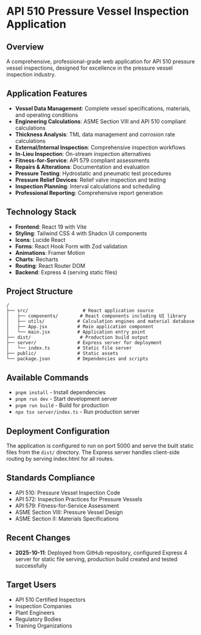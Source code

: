 # API 510 Pressure Vessel Inspection Application

## Overview
A comprehensive, professional-grade web application for API 510 pressure vessel inspections, designed for excellence in the pressure vessel inspection industry.

## Application Features
- **Vessel Data Management**: Complete vessel specifications, materials, and operating conditions
- **Engineering Calculations**: ASME Section VIII and API 510 compliant calculations  
- **Thickness Analysis**: TML data management and corrosion rate calculations
- **External/Internal Inspection**: Comprehensive inspection workflows
- **In-Lieu Inspection**: On-stream inspection alternatives
- **Fitness-for-Service**: API 579 compliant assessments
- **Repairs & Alterations**: Documentation and evaluation
- **Pressure Testing**: Hydrostatic and pneumatic test procedures
- **Pressure Relief Devices**: Relief valve inspection and testing
- **Inspection Planning**: Interval calculations and scheduling
- **Professional Reporting**: Comprehensive report generation

## Technology Stack
- **Frontend**: React 19 with Vite
- **Styling**: Tailwind CSS 4 with Shadcn UI components
- **Icons**: Lucide React
- **Forms**: React Hook Form with Zod validation
- **Animations**: Framer Motion
- **Charts**: Recharts
- **Routing**: React Router DOM
- **Backend**: Express 4 (serving static files)

## Project Structure
```
/
├── src/                    # React application source
│   ├── components/        # React components including UI library
│   ├── utils/            # Calculation engines and material database
│   ├── App.jsx           # Main application component
│   └── main.jsx          # Application entry point
├── dist/                  # Production build output
├── server/               # Express server for deployment
│   └── index.ts          # Static file server
├── public/               # Static assets
└── package.json          # Dependencies and scripts
```

## Available Commands
- `pnpm install` - Install dependencies
- `pnpm run dev` - Start development server
- `pnpm run build` - Build for production
- `npx tsx server/index.ts` - Run production server

## Deployment Configuration
The application is configured to run on port 5000 and serve the built static files from the `dist/` directory. The Express server handles client-side routing by serving index.html for all routes.

## Standards Compliance
- API 510: Pressure Vessel Inspection Code
- API 572: Inspection Practices for Pressure Vessels
- API 579: Fitness-for-Service Assessment
- ASME Section VIII: Pressure Vessel Design
- ASME Section II: Materials Specifications

## Recent Changes
- **2025-10-11**: Deployed from GitHub repository, configured Express 4 server for static file serving, production build created and tested successfully

## Target Users
- API 510 Certified Inspectors
- Inspection Companies
- Plant Engineers
- Regulatory Bodies
- Training Organizations
